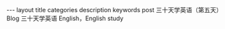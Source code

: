 --- layout	title	categories	description	keywords
post
三十天学英语（第五天）
Blog
三十天学英语
English，English study
